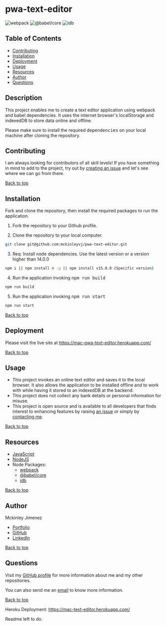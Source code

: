 # pwa-text-editor

![webpack](https://img.shields.io/static/v1?label=webpack&message=webpack&color=red)
![@babel/core](<https://img.shields.io/static/v1?label=@babel/core&message=(https://www.npmjs.com/package/@babel/core/core)&color=green>)
![idb](https://img.shields.io/static/v1?label=idb&message=idb&color=yellow)

## Table of Contents

-   [Contributing](#contributing)
-   [Installation](#installation)
-   [Deployment](#deployment)
-   [Usage](#usage)
-   [Resources](#resources)
-   [Author](#author)
-   [Questions](#questions)

## Description

This project enables me to create a text editor application using webpack and babel dependencies. It uses the internet browser's localStorage and indexedDB to store data online and offline.

Please make sure to install the required <kbd>dependencies</kbd> on your local machine after cloning the repository.

## Contributing

I am always looking for contributors of all skill levels! If you have something in mind to add to the project, try out by [creating an issue](https://github.com/mckinleyvj/pwa-text-editor/issues) and let's see where we can go from there.

[Back to top](#pwa-text-editor)

## Installation

Fork and clone the repository, then install the required packages to run the application.

1. Fork the repository to your Github profile.

2. Clone the repository to your local computer.

```bash
git clone git@github.com:mckinleyvj/pwa-text-editor.git
```

3. Req: Install <kbd>node</kbd> dependencies. Use the latest version or a version higher than 14.0.0

```bash
npm i || npm install n -g || npm install v15.0.0 (Specific version)
```

4. Run the application invoking <kbd>npm run build</kbd>

```bash
npm run build
```

5. Run the application invoking <kbd>npm run start</kbd>

```bash
npm run start
```

[Back to top](#pwa-text-editor)

## Deployment

Please visit the live site at https://mac-pwa-text-editor.herokuapp.com/

[Back to top](#pwa-text-editor)

## Usage

-   This project invokes an online text editor and saves it to the local browser. It also allows the application to be installed offline and to work with while having it stored to an indexedDB at the backend.
-   This project does not collect any bank details or personal information for misuse.
-   This project is open source and is available to all developers that finds interest to enhancing features by raising [an issue](https://github.com/mckinleyvj/pwa-text-editor/issues) or simply by [contacting me](#questions).

[Back to top](#pwa-text-editor)

## Resources

-   [JavaScript](https://developer.mozilla.org/en-US/docs/Web/JavaScript)
-   [NodeJS](https://nodejs.org/)
-   Node Packages:
    -   [webpack](https://www.npmjs.com/package/webpack)
    -   [@babel/core](https://www.npmjs.com/package/@babel/core)
    -   [idb](https://www.npmjs.com/package/idb)

[Back to top](#pwa-text-editor)

## Author

Mckinley Jimenez

-   [Portfolio](https://mckinleyvj.github.io/professional-portfolio/)
-   [GitHub](https://github.com/mckinleyvj)
-   [LinkedIn](https://www.linkedin.com/in/mckinleyjimenez)

[Back to top](#pwa-text-editor)

## Questions

Visit my [GitHub profile](https://github.com/mckinleyvj) for more information about me and my other repositories.

You can also send me an <a href="mailto:mckinleyvj@gmail.com?">email</a> to know more information.

[Back to top](#pwa-text-editor)

Heroku Deployment: https://mac-text-editor.herokuapp.com/

Readme left to do.
